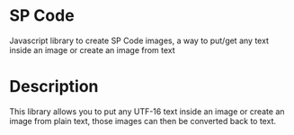 # SP Code
Javascript library to create SP Code images, a way to put/get any text inside an image or create an image from text

# Description

This library allows you to put any UTF-16 text inside an image or create an image from plain text, those images can then be converted back to text.
